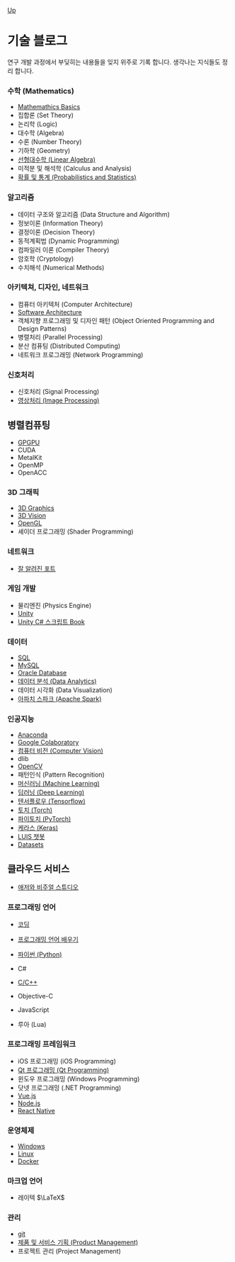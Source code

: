 [Up](../index.md)

# 기술 블로그

연구 개발 과정에서 부딪히는 내용들을 잊지 위주로 기록 합니다. 생각나는 지식들도 정리 합니다.


### 수학 (Mathematics)

- [Mathemathics Basics](./mathematics/basics/index.md)
- 집합론 (Set Theory)
- 논리학 (Logic)
- 대수학 (Algebra)
- 수론 (Number Theory)
- 기하학 (Geometry)
- [선형대수학 (Linear Algebra)](./mathematics/linear_algebra/index.md)
- 미적분 및 해석학 (Calculus and Analysis)
- [확률 및 통계 (Probabilistics and Statistics)](probabilistics_and_statistics/index.md)

### 알고리즘

- 데이터 구조와 알고리즘 (Data Structure and Algorithm)
- 정보이론 (Information Theory)
- 결정이론 (Decision Theory)
- 동적계획법 (Dynamic Programming)
- 컴파일러 이론 (Compiler Theory)
- 암호학 (Cryptology)
- 수치해석 (Numerical Methods)

### 아키텍쳐, 디자인, 네트워크

- 컴퓨터 아키텍처 (Computer Architecture)
- [Software Architecture](software_architecture/index.md)
- 객체지향 프로그래밍 및 디자인 패턴 (Object Oriented Programming and Design Patterns)
- 병렬처리 (Parallel Processing)
- 분산 컴퓨팅 (Distributed Computing)
- 네트워크 프로그래밍 (Network Programming)

### 신호처리

- 신호처리 (Signal Processing)
- [영상처리 (Image Processing)](image_processing/index.md)

## 병렬컴퓨팅

- [GPGPU](gpgpu/index.md)
- CUDA
- MetalKit
- OpenMP
- OpenACC

### 3D 그래픽

- [3D Graphics](3d_graphics/index.md)
- [3D Vision](3d_vision/index.md)
- [OpenGL](opengl/index.md)
- 셰이더 프로그래밍 (Shader Programming)

### 네트워크

- [잘 알려진 포트](./networks/index.md)

### 게임 개발

- 물리엔진 (Physics Engine)
- [Unity](unity3d/index.md)
- [Unity C# 스크립트 Book](unity_csharp_script_book/index.md)

### 데이터

- [SQL](sql/index.md)
- [MySQL](mysql/index.md)
- [Oracle Database](oracle_database/index.md)
- [데이터 분석 (Data Analytics)](data_analytics/index.md)
- 데이터 시각화 (Data Visualization)
- [아파치 스파크 (Apache Spark)](apache_spark/index.md)

### 인공지능

- [Anaconda](./anaconda/index.md)
- [Google Colaboratory](colaboratory/index.md)
- [컴퓨터 비전 (Computer Vision)](computer_vision/index.md)
- dlib
- [OpenCV](./opencv/index.md)
- 패턴인식 (Pattern Recognition)
- [머신러닝 (Machine Learning)](machine_learning/index.md)
- [딥러닝 (Deep Learning)](deep_learning/index.md)
- [텐서플로우 (Tensorflow)](tensorflow/index.md)
- [토치 (Torch)](torch/index.md)
- [파이토치 (PyTorch)](pytorch/index.md)
- [케라스 (Keras)](keras/index.md)
- [LUIS 챗봇](./azure_visual_studio/luis_chat_bot.md)
- [Datasets](datasets/index.md)

## 클라우드 서비스

- [애저와 비주얼 스튜디오](azure_visual_studio/index.md)

### 프로그래밍 언어

- [코딩](coding/index.md)

- [프로그래밍 언어 배우기](./learning_programming_languages/index.md)
- [파이썬 (Python)](python/index.md)
- C#
- [C/C++](c_language/index.md)
- Objective-C
- JavaScript
- 루아 (Lua)

### 프로그래밍 프레임워크

- iOS 프로그래밍 (iOS Programming)
- [Qt 프로그래밍 (Qt Programming)](qt_programming/index.md)
- 윈도우 프로그래밍 (Windows Programming)
- 닷넷 프로그래밍 (.NET Programming)
- [Vue.js](vuejs/index.md)
- [Node.js](./nodejs/index.md)
- [React Native](./react_native/index.md)

### 운영체제

- [Windows](./windows/index.md)
- [Linux](./linux/index.md)
- [Docker](./docker/index.md)

### 마크업 언어

- 레이텍 $\LaTeX$

### 관리

- [git](./git/index.md)
- [제품 및 서비스 기획 (Product Management)](product_managements/index.md)
- 프로젝트 관리 (Project Management)
